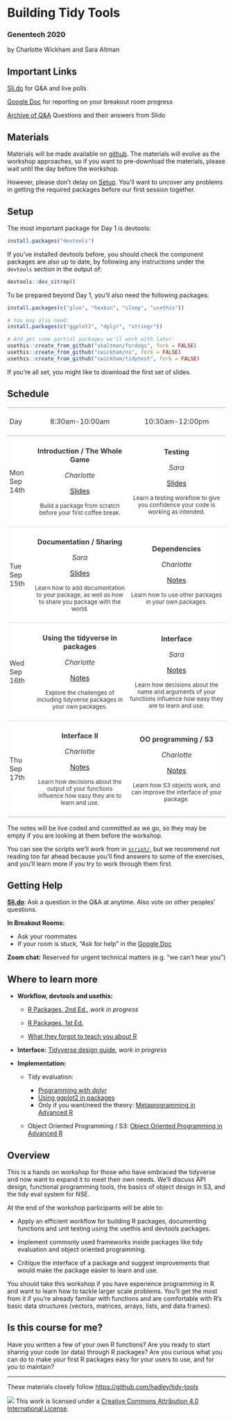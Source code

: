 
<!-- README.md is generated from README.Rmd. Please edit that file -->

# Building Tidy Tools

### Genentech 2020

by Charlotte Wickham and Sara Altman

## Important Links

[Sli.do](https://app.sli.do/event/71rqfi1i) for Q\&A and live polls

[Google
Doc](https://docs.google.com/document/d/1vahqtJ2d8zoidy1jZ19w3fxEBNWXY0YSarwtuoo-rkA/edit?usp=sharing)
for reporting on your breakout room progress

[Archive of
Q\&A](https://docs.google.com/document/d/1PxGsv9spATRa453Q2lboDmKA1BP0odC2vw5ipWLjqe8/edit?usp=sharing)
Questions and their answers from Slido

## Materials

Materials will be made available on
[github](https://github.com/cwickham/genentech-build-tidy-tools). The
materials will evolve as the workshop approaches, so if you want to
pre-download the materials, please wait until the day before the
workshop.

However, please don’t delay on [Setup](#setup). You’ll want to uncover
any problems in getting the required packages before our first session
together.

## Setup

<!-- Fix later to generate from content of repo like https://github.com/hadley/tidy-tools/blob/master/README.Rmd -->

The most important package for Day 1 is devtools:

``` r
install.packages("devtools")
```

If you’ve installed devtools before, you should check the component
packages are also up to date, by following any instructions under the
`devtools` section in the output of:

``` r
devtools::dev_sitrep()
```

To be prepared beyond Day 1, you’ll also need the following packages:

``` r
install.packages(c("glue", "hexbin", "sloop", "usethis"))
```

``` r
# You may also need:
install.packages(c("ggplot2", "dplyr", "stringr"))

# And get some partial packages we'll work with later:
usethis::create_from_github("skaltman/fordogs", fork = FALSE)
usethis::create_from_github("cwickham/ns", fork = FALSE)
usethis::create_from_github("cwickham/tidytest", fork = FALSE)
```

<!-- 
* When you're done, put a green post-it on your computer. 
* If you need help, put up a pink post-it.
-->

If you’re all set, you might like to download the first set of slides.

## Schedule

<!--html_preserve-->

<table style="font-family: -apple-system, BlinkMacSystemFont, 'Segoe UI', Roboto, Oxygen, Ubuntu, Cantarell, 'Helvetica Neue', 'Fira Sans', 'Droid Sans', Arial, sans-serif; display: table; border-collapse: collapse; margin-left: auto; margin-right: auto; color: #333333; font-size: 16px; background-color: #FFFFFF; width: auto; border-top-style: solid; border-top-width: 2px; border-top-color: #A8A8A8; border-right-style: none; border-right-width: 2px; border-right-color: #D3D3D3; border-bottom-style: solid; border-bottom-width: 2px; border-bottom-color: #A8A8A8; border-left-style: none; border-left-width: 2px; border-left-color: #D3D3D3;">

<thead style="border-top-style: solid; border-top-width: 2px; border-top-color: #D3D3D3; border-bottom-style: solid; border-bottom-width: 2px; border-bottom-color: #D3D3D3; border-left-style: none; border-left-width: 1px; border-left-color: #D3D3D3; border-right-style: none; border-right-width: 1px; border-right-color: #D3D3D3;">

<tr>

<th style="color: #333333; background-color: #FFFFFF; font-size: 100%; font-weight: normal; text-transform: inherit; border-left-style: none; border-left-width: 1px; border-left-color: #D3D3D3; border-right-style: none; border-right-width: 1px; border-right-color: #D3D3D3; vertical-align: bottom; padding-top: 5px; padding-bottom: 6px; padding-left: 5px; padding-right: 5px; overflow-x: hidden; text-align: left;" rowspan="1" colspan="1">

Day

</th>

<th style="color: #333333; background-color: #FFFFFF; font-size: 100%; font-weight: normal; text-transform: inherit; border-left-style: none; border-left-width: 1px; border-left-color: #D3D3D3; border-right-style: none; border-right-width: 1px; border-right-color: #D3D3D3; vertical-align: bottom; padding-top: 5px; padding-bottom: 6px; padding-left: 5px; padding-right: 5px; overflow-x: hidden; text-align: center;" rowspan="1" colspan="1">

8:30am-10:00am

</th>

<th style="color: #333333; background-color: #FFFFFF; font-size: 100%; font-weight: normal; text-transform: inherit; border-left-style: none; border-left-width: 1px; border-left-color: #D3D3D3; border-right-style: none; border-right-width: 1px; border-right-color: #D3D3D3; vertical-align: bottom; padding-top: 5px; padding-bottom: 6px; padding-left: 5px; padding-right: 5px; overflow-x: hidden; text-align: center;" rowspan="1" colspan="1">

10:30am-12:00pm

</th>

</tr>

</thead>

<tbody style="border-top-style: solid; border-top-width: 2px; border-top-color: #D3D3D3; border-bottom-style: solid; border-bottom-width: 2px; border-bottom-color: #D3D3D3;">

<tr>

<td style="padding-top: 8px; padding-bottom: 8px; padding-left: 5px; padding-right: 5px; margin: 10px; border-top-style: solid; border-top-width: 1px; border-top-color: #D3D3D3; border-left-style: none; border-left-width: 1px; border-left-color: #D3D3D3; border-right-style: none; border-right-width: 1px; border-right-color: #D3D3D3; vertical-align: middle; overflow-x: hidden; text-align: left;">

<div class="gt_from_md">

<p>

Mon Sep 14th

</p>

</div>

</td>

<td style="padding-top: 8px; padding-bottom: 8px; padding-left: 5px; padding-right: 5px; margin: 10px; border-top-style: solid; border-top-width: 1px; border-top-color: #D3D3D3; border-left-style: none; border-left-width: 1px; border-left-color: #D3D3D3; border-right-style: none; border-right-width: 1px; border-right-color: #D3D3D3; vertical-align: middle; overflow-x: hidden; text-align: center;">

<div class="gt_from_md">

<p>

<strong>Introduction / The Whole Game</strong>

</p>

<p>

<em>Charlotte</em>

</p>

<p>

<a href="https://github.com/cwickham/genentech-build-tidy-tools/raw/master/1-intro.pdf">Slides</a>

</p>

<p>

<small>Build a package from scratch before your first coffee
break.</small>

</p>

</div>

</td>

<td style="padding-top: 8px; padding-bottom: 8px; padding-left: 5px; padding-right: 5px; margin: 10px; border-top-style: solid; border-top-width: 1px; border-top-color: #D3D3D3; border-left-style: none; border-left-width: 1px; border-left-color: #D3D3D3; border-right-style: none; border-right-width: 1px; border-right-color: #D3D3D3; vertical-align: middle; overflow-x: hidden; text-align: center;">

<div class="gt_from_md">

<p>

<strong>Testing</strong>

</p>

<p>

<em>Sara</em>

</p>

<p>

<a href="https://github.com/cwickham/genentech-build-tidy-tools/raw/master/2-testing.pdf">Slides</a>

</p>

<p>

<small>Learn a testing workflow to give you confidence your code is
working as intended.</small>

</p>

</div>

</td>

</tr>

<tr>

<td style="padding-top: 8px; padding-bottom: 8px; padding-left: 5px; padding-right: 5px; margin: 10px; border-top-style: solid; border-top-width: 1px; border-top-color: #D3D3D3; border-left-style: none; border-left-width: 1px; border-left-color: #D3D3D3; border-right-style: none; border-right-width: 1px; border-right-color: #D3D3D3; vertical-align: middle; overflow-x: hidden; text-align: left;">

<div class="gt_from_md">

<p>

Tue Sep 15th

</p>

</div>

</td>

<td style="padding-top: 8px; padding-bottom: 8px; padding-left: 5px; padding-right: 5px; margin: 10px; border-top-style: solid; border-top-width: 1px; border-top-color: #D3D3D3; border-left-style: none; border-left-width: 1px; border-left-color: #D3D3D3; border-right-style: none; border-right-width: 1px; border-right-color: #D3D3D3; vertical-align: middle; overflow-x: hidden; text-align: center;">

<div class="gt_from_md">

<p>

<strong>Documentation / Sharing</strong>

</p>

<p>

<em>Sara</em>

</p>

<p>

<a href="https://github.com/cwickham/genentech-build-tidy-tools/raw/master/3-sharing.pdf">Slides</a>

</p>

<p>

<small>Learn how to add documentation to your package, as well as how to
share you package with the world.</small>

</p>

</div>

</td>

<td style="padding-top: 8px; padding-bottom: 8px; padding-left: 5px; padding-right: 5px; margin: 10px; border-top-style: solid; border-top-width: 1px; border-top-color: #D3D3D3; border-left-style: none; border-left-width: 1px; border-left-color: #D3D3D3; border-right-style: none; border-right-width: 1px; border-right-color: #D3D3D3; vertical-align: middle; overflow-x: hidden; text-align: center;">

<div class="gt_from_md">

<p>

<strong>Dependencies</strong>

</p>

<p>

<em>Charlotte</em>

</p>

<p>

<a href="notes/4-dependencies.Rmd">Notes</a>

</p>

<p>

<small>Learn how to use other packages in your own packages.</small>

</p>

</div>

</td>

</tr>

<tr>

<td style="padding-top: 8px; padding-bottom: 8px; padding-left: 5px; padding-right: 5px; margin: 10px; border-top-style: solid; border-top-width: 1px; border-top-color: #D3D3D3; border-left-style: none; border-left-width: 1px; border-left-color: #D3D3D3; border-right-style: none; border-right-width: 1px; border-right-color: #D3D3D3; vertical-align: middle; overflow-x: hidden; text-align: left;">

<div class="gt_from_md">

<p>

Wed Sep 16th

</p>

</div>

</td>

<td style="padding-top: 8px; padding-bottom: 8px; padding-left: 5px; padding-right: 5px; margin: 10px; border-top-style: solid; border-top-width: 1px; border-top-color: #D3D3D3; border-left-style: none; border-left-width: 1px; border-left-color: #D3D3D3; border-right-style: none; border-right-width: 1px; border-right-color: #D3D3D3; vertical-align: middle; overflow-x: hidden; text-align: center;">

<div class="gt_from_md">

<p>

<strong>Using the tidyverse in packages</strong>

</p>

<p>

<em>Charlotte</em>

</p>

<p>

<a href="notes/5-tidyverse.Rmd">Notes</a>

</p>

<p>

<small>Explore the challenges of including tidyverse packages in your
own packages.</small>

</p>

</div>

</td>

<td style="padding-top: 8px; padding-bottom: 8px; padding-left: 5px; padding-right: 5px; margin: 10px; border-top-style: solid; border-top-width: 1px; border-top-color: #D3D3D3; border-left-style: none; border-left-width: 1px; border-left-color: #D3D3D3; border-right-style: none; border-right-width: 1px; border-right-color: #D3D3D3; vertical-align: middle; overflow-x: hidden; text-align: center;">

<div class="gt_from_md">

<p>

<strong>Interface</strong>

</p>

<p>

<em>Sara</em>

</p>

<p>

<a href="notes/6-interface.Rmd">Notes</a>

</p>

<p>

<small>Learn how decisions about the name and arguments of your
functions influence how easy they are to learn and use.</small>

</p>

</div>

</td>

</tr>

<tr>

<td style="padding-top: 8px; padding-bottom: 8px; padding-left: 5px; padding-right: 5px; margin: 10px; border-top-style: solid; border-top-width: 1px; border-top-color: #D3D3D3; border-left-style: none; border-left-width: 1px; border-left-color: #D3D3D3; border-right-style: none; border-right-width: 1px; border-right-color: #D3D3D3; vertical-align: middle; overflow-x: hidden; text-align: left;">

<div class="gt_from_md">

<p>

Thu Sep 17th

</p>

</div>

</td>

<td style="padding-top: 8px; padding-bottom: 8px; padding-left: 5px; padding-right: 5px; margin: 10px; border-top-style: solid; border-top-width: 1px; border-top-color: #D3D3D3; border-left-style: none; border-left-width: 1px; border-left-color: #D3D3D3; border-right-style: none; border-right-width: 1px; border-right-color: #D3D3D3; vertical-align: middle; overflow-x: hidden; text-align: center;">

<div class="gt_from_md">

<p>

<strong>Interface II</strong>

</p>

<p>

<em>Charlotte</em>

</p>

<p>

<a href="notes/7-interface-ii.Rmd">Notes</a>

</p>

<p>

<small>Learn how decisions about the output of your functions influence
how easy they are to learn and use.</small>

</p>

</div>

</td>

<td style="padding-top: 8px; padding-bottom: 8px; padding-left: 5px; padding-right: 5px; margin: 10px; border-top-style: solid; border-top-width: 1px; border-top-color: #D3D3D3; border-left-style: none; border-left-width: 1px; border-left-color: #D3D3D3; border-right-style: none; border-right-width: 1px; border-right-color: #D3D3D3; vertical-align: middle; overflow-x: hidden; text-align: center;">

<div class="gt_from_md">

<p>

<strong>OO programming / S3</strong>

</p>

<p>

<em>Charlotte</em>

</p>

<p>

<a href="notes/8-oop.Rmd">Notes</a>

</p>

<p>

<small>Learn how S3 objects work, and can improve the interface of your
package.</small>

</p>

</div>

</td>

</tr>

</tbody>

</table>

<!--/html_preserve-->

The notes will be live coded and committed as we go, so they may be
empty if you are looking at them before the workshop.

You can see the scripts we’ll work from in [`script/`](script/), but we
recommend not reading too far ahead because you’ll find answers to some
of the exercises, and you’ll learn more if you try to work through them
first.

## Getting Help

[**Sli.do**](https://app.sli.do/event/71rqfi1i): Ask a question in the
Q\&A at anytime. Also vote on other peoples’ questions.

**In Breakout Rooms:**

  - Ask your roommates
  - If your room is stuck, “Ask for help” in the [Google
    Doc](https://docs.google.com/document/d/1vahqtJ2d8zoidy1jZ19w3fxEBNWXY0YSarwtuoo-rkA/edit?usp=sharing)

**Zoom chat:** Reserved for urgent technical matters (e.g. “we can’t
hear you”)

## Where to learn more

  - **Workflow, devtools and usethis:**
    
      - [R Packages, 2nd Ed.](https://r-pkgs.org/), *work in progress*
    
      - [R Packages, 1st Ed.](http://r-pkgs.had.co.nz/)
    
      - [What they forgot to teach you about R](https://rstats.wtf/)

  - **Interface:** [Tidyverse design
    guide](https://design.tidyverse.org/), *work in progress*

  - **Implementation:**
    
      - Tidy evaluation:
        
          - [Programming with
            dplyr](https://dplyr.tidyverse.org/dev/articles/programming.html)
          - [Using ggplot2 in
            packages](https://ggplot2.tidyverse.org/dev/articles/ggplot2-in-packages.html)
          - Only if you want/need the theory: [Metaprogramming in
            Advanced R](https://adv-r.hadley.nz/metaprogramming.html)
    
      - Object Oriented Programming / S3: [Object Oriented Programming
        in Advanced R](https://adv-r.hadley.nz/oo.html)

## Overview

This is a hands on workshop for those who have embraced the tidyverse
and now want to expand it to meet their own needs. We’ll discuss API
design, functional programming tools, the basics of object design in S3,
and the tidy eval system for NSE.

At the end of the workshop participants will be able to:

  - Apply an efficient workflow for building R packages, documenting
    functions and unit testing using the usethis and devtools packages.

  - Implement commonly used frameworks inside packages like tidy
    evaluation and object oriented programming.

  - Critique the interface of a package and suggest improvements that
    would make the package easier to learn and use.

You should take this workshop if you have experience programming in R
and want to learn how to tackle larger scale problems. You’ll get the
most from it if you’re already familiar with functions and are
comfortable with R’s basic data structures (vectors, matrices, arrays,
lists, and data frames).

## Is this course for me?

Have you written a few of your own R functions? Are you ready to start
sharing your code (or data) through R packages? Are you curious what you
can do to make your first R packages easy for your users to use, and for
you to maintain?

-----

These materials closely follow <https://github.com/hadley/tidy-tools>

![](https://i.creativecommons.org/l/by/4.0/88x31.png) This work is
licensed under a [Creative Commons Attribution 4.0 International
License](https://creativecommons.org/licenses/by/4.0/).
